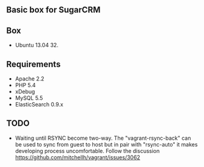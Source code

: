 ## Basic box for SugarCRM

## Box
* Ubuntu 13.04 32.

## Requirements
* Apache 2.2
* PHP 5.4
* xDebug
* MySQL 5.5
* ElasticSearch 0.9.x

## TODO
* Waiting until RSYNC become two-way. The "vagrant-rsync-back" can be used to sync from guest to host but
in pair with "rsync-auto" it makes developing process uncomfortable.
Follow the discussion https://github.com/mitchellh/vagrant/issues/3062
